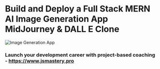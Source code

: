 # Build and Deploy a Full Stack MERN AI Image Generation App  MidJourney & DALL E Clone
![Image Generation App](https://www.google.com/url?sa=i&url=https%3A%2F%2Fstability.ai%2Fblog%2Fstable-diffusion-public-release&psig=AOvVaw2dv15Dv7JB4B_unXyFHrau&ust=1674329443965000&source=images&cd=vfe&ved=0CBAQjRxqFwoTCOio6K_x1vwCFQAAAAAdAAAAABAE)

### Launch your development career with project-based coaching - https://www.jsmastery.pro
